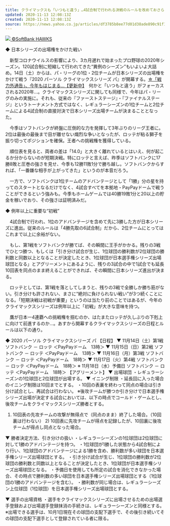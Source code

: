 ```yaml
---
title: クライマックスも「いつもと違う」…4試合制で行われる決戦のルールを改めておさらい！（ベースボールキング）
updated: 2020-11-13 12:08:13Z
created: 2020-11-13 12:08:13Z
source: https://news.yahoo.co.jp/articles/df3785b8ee77d01d38ade890c91f1079b0e30055
---
```


[![](https://amd-pctr.c.yimg.jp/r/iwiz-amd/20201113-00255232-baseballk-000-3-view.jpg?w=640&h=480&q=90&exp=10800&pri=l) ©SoftBank HAWKS](https://news.yahoo.co.jp/articles/df3785b8ee77d01d38ade890c91f1079b0e30055/images/000)

◆ 日本シリーズの出場権をかけた戦い

　新型コロナウイルスの影響により、3カ月遅れで始まったプロ野球の2020年シーズン。120試合制に短縮して行われてきた“異例のシーズン”もいよいよ大詰め。14日（土）からは、パ・リーグの1位・2位チームが日本シリーズの出場権をかけて戦う『2020 パーソル クライマックスシリーズ パ』が開幕する。[☆「戦力外通告」、今年もはじまる…【更新中】](https://baseballking.jp/ns/253923?yahoo)　何かと「いつもと違う」がフォーカスされる2020年…。クライマックスシリーズに関しても同様で、今年はパ・リーグのみの実施に。それも、従来の『ファーストステージ』・『ファイナルステージ』というトーナメント方式ではなく、レギュラーシーズンの1位チームと2位チームによる4試合制の直接対決で日本シリーズ出場チームが決まることとなった。

　今季はソフトバンクが終盤に圧倒的な力を発揮して3年ぶりのリーグ王者に。2位は最後の最後まで目が離せない熾烈な争いとなったが、ロッテが粘る獅子を振り切ってポジションを確保。王者への挑戦権を獲得している。

　順位表を見ると、両者の差は「14.0」と大きく離れているとはいえ、何が起こるか分からないのが短期決戦。特にロッテと言えば、昨季はソフトバンクに17勝8敗と圧巻の強さを見せ、今季も12勝11敗1分で勝ち越し。ソフトバンクからすれば、「一番嫌な相手が上がってきた」というのが本音だろう。

　一方で、ソフトバンクは1位チームのアドバンテージとして「1勝」分の星を持ってのスタートとなるだけでなく、4試合すべてを本拠地・PayPayドームで戦うことができるという強みも。今季もホームゲームでは40勝19敗1分と20以上の貯金を稼いでおり、その強さは証明済みだ。

◆ 例年以上に重要な“初戦”

　4試合制で行われ、1位のアドバンテージを含めて先に3勝した方が日本シリーズに進出。従来のルールは「4勝先取の6試合制」だから、2位チームにとってはこれまで以上に余裕がない。

　もし、第1戦をソフトバンクが勝てば、その瞬間に王手がかかる。残りの3戦でひとつ勝つ、もしくは「引き分け試合が生じ、1位球団の勝利数が2位球団の勝利数と同数以上となることが決定したとき、1位球団が日本選手権シリーズ出場球団となる」とアグリーメントにあるように、残りの3試合の中で1試合でも延長10回表を同点のまま終えることができれば、その瞬間に日本シリーズ進出が決まる。

　ロッテとしては、第1戦を落としてしまうと、残りの3戦で全勝しか勝ち筋がない。引き分けも許されない、まさに“絶対に負けられない戦い”が3つ続くことになる。「短期決戦は初戦が重要」というのは当たり前のことではあるが、今年のクライマックスシリーズは例年以上に「初戦」が大きな意味を持つ。

　鷹が日本一4連覇への挑戦権を掴むのか、はたまたロッテが久しぶりの下剋上に向けて前進するのか…。あすから開幕するクライマックスシリーズの日程とルールは以下の通り。

◆ 2020 パーソル クライマックスシリーズ パ
【日程】
▼ 11月14日（土）第1戦 ソフトバンク － ロッテ ＜PayPayドーム　13時＞
▼ 11月15日（日）第2戦 ソフトバンク － ロッテ ＜PayPayドーム　13時＞
▼ 11月16日（月）第3戦 ソフトバンク － ロッテ ＜PayPayドーム　18時＞
▼ 11月17日（火）第4戦 ソフトバンク － ロッテ ＜PayPayドーム　18時＞
※ 11月18日（水）予備日 ソフトバンク － ロッテ ＜PayPayドーム　18時＞
【アグリーメント】
▼ 出場球団 ・レギュラーシーズンの1位球団と2位球団が出場する。
▼ イニング制限 ・延長回に入った場合のイニング制限は10回までとする。 ・10回の表裏を終わって同点の場合は引き分け試合とし、再試合は行わない。
※後攻チームが勝つか引き分けで日本選手権シリーズ出場が決定する試合においては、以下の時点でコールド・ゲームとし、後攻チームをクライマックスシリーズ勝者とする。

1) 10回表の先攻チームの攻撃が無得点で（同点のまま）終了した場合。（10回裏は行わない） 2) 10回表に先攻チームが得点を記録したが、10回裏に後攻チームが得点し同点となった場合。

▼ 勝者決定方法、引き分けの扱い ・レギュラーシーズンの1位球団は2位球団に対して1勝のアドバンテージを持つ。 ・1位球団が1勝した状態から4試合制により行い、1位球団のアドバンテージによる1勝を含め、勝利数が多い球団を日本選手権シリーズ出場球団とする。 ・引き分け試合が生じ、1位球団の勝利数が2位球団の勝利数と同数以上となることが決定したとき、1位球団が日本選手権シリーズ出場球団となる。 ・予備日を使用しても所定の試合を消化できなかった場合、その時点で勝利数の多い球団を日本選手権シリーズ出場球団とする（1位球団の1勝のアドバンテージを含む）。 ・勝利数が同じ場合は、レギュラーシーズン上位球団（1位球団）を日本選手権シリーズ出場球団とする。

▼ 選手の出場資格 ・選手をクライマックスシリーズに出場させるための出場選手登録および出場選手登録抹消の手続きは、レギュラーシーズンと同様とする。 ※出場できる選手は、10月1日現在その球団の支配下選手で、その後引き続いてその球団の支配下選手として登録されている者に限る。